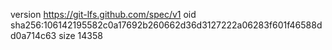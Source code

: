 version https://git-lfs.github.com/spec/v1
oid sha256:106142195582c0a17692b260662d36d3127222a06283f601f46588dd0a714c63
size 14358
